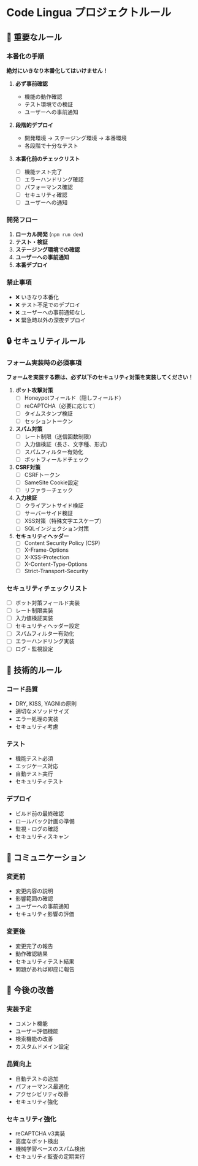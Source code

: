 # Code Lingua プロジェクトルール

## 🚨 重要なルール

### 本番化の手順
**絶対にいきなり本番化してはいけません！**

1. **必ず事前確認**
   - 機能の動作確認
   - テスト環境での検証
   - ユーザーへの事前通知

2. **段階的デプロイ**
   - 開発環境 → ステージング環境 → 本番環境
   - 各段階で十分なテスト

3. **本番化前のチェックリスト**
   - [ ] 機能テスト完了
   - [ ] エラーハンドリング確認
   - [ ] パフォーマンス確認
   - [ ] セキュリティ確認
   - [ ] ユーザーへの通知

### 開発フロー
1. **ローカル開発** (`npm run dev`)
2. **テスト・検証**
3. **ステージング環境での確認**
4. **ユーザーへの事前通知**
5. **本番デプロイ**

### 禁止事項
- ❌ いきなり本番化
- ❌ テスト不足でのデプロイ
- ❌ ユーザーへの事前通知なし
- ❌ 緊急時以外の深夜デプロイ

## 🔒 セキュリティルール

### フォーム実装時の必須事項
**フォームを実装する際は、必ず以下のセキュリティ対策を実装してください！**

1. **ボット攻撃対策**
   - [ ] Honeypotフィールド（隠しフィールド）
   - [ ] reCAPTCHA（必要に応じて）
   - [ ] タイムスタンプ検証
   - [ ] セッショントークン

2. **スパム対策**
   - [ ] レート制限（送信回数制限）
   - [ ] 入力値検証（長さ、文字種、形式）
   - [ ] スパムフィルター有効化
   - [ ] ボットフィールドチェック

3. **CSRF対策**
   - [ ] CSRFトークン
   - [ ] SameSite Cookie設定
   - [ ] リファラーチェック

4. **入力検証**
   - [ ] クライアントサイド検証
   - [ ] サーバーサイド検証
   - [ ] XSS対策（特殊文字エスケープ）
   - [ ] SQLインジェクション対策

5. **セキュリティヘッダー**
   - [ ] Content Security Policy (CSP)
   - [ ] X-Frame-Options
   - [ ] X-XSS-Protection
   - [ ] X-Content-Type-Options
   - [ ] Strict-Transport-Security

### セキュリティチェックリスト
- [ ] ボット対策フィールド実装
- [ ] レート制限実装
- [ ] 入力値検証実装
- [ ] セキュリティヘッダー設定
- [ ] スパムフィルター有効化
- [ ] エラーハンドリング実装
- [ ] ログ・監視設定

## 🔧 技術的ルール

### コード品質
- DRY, KISS, YAGNIの原則
- 適切なメソッドサイズ
- エラー処理の実装
- セキュリティ考慮

### テスト
- 機能テスト必須
- エッジケース対応
- 自動テスト実行
- セキュリティテスト

### デプロイ
- ビルド前の最終確認
- ロールバック計画の準備
- 監視・ログの確認
- セキュリティスキャン

## 📝 コミュニケーション

### 変更前
- 変更内容の説明
- 影響範囲の確認
- ユーザーへの事前通知
- セキュリティ影響の評価

### 変更後
- 変更完了の報告
- 動作確認結果
- セキュリティテスト結果
- 問題があれば即座に報告

## 🚀 今後の改善

### 実装予定
- コメント機能
- ユーザー評価機能
- 検索機能の改善
- カスタムドメイン設定

### 品質向上
- 自動テストの追加
- パフォーマンス最適化
- アクセシビリティ改善
- セキュリティ強化

### セキュリティ強化
- reCAPTCHA v3実装
- 高度なボット検出
- 機械学習ベースのスパム検出
- セキュリティ監査の定期実行
